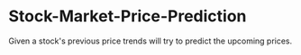 # Stock-Market-Price-Prediction
Given a stock's previous price trends will try to predict the upcoming prices.
